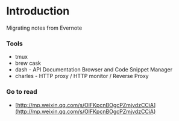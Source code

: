 # Introduction

Migrating notes from Evernote

### Tools

* tmux
* brew cask
* dash - API Documentation Browser and Code Snippet Manager
* charles - HTTP proxy / HTTP monitor / Reverse Proxy

### Go to read

* [http://mp.weixin.qq.com/s/OlFKpcnBOgcPZmjvdzCCiA](http://mp.weixin.qq.com/s/OlFKpcnBOgcPZmjvdzCCiA)



